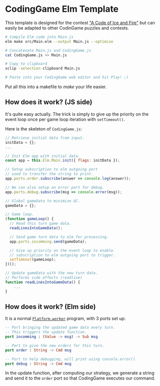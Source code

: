 # CodingGame Elm Template

This template is designed for the contest ["A Code of Ice and Fire"][contest]
but can easily be adapted to other CodinGame puzzles and contests.

```bash
# Compile Elm code into Main.js
elm make src/Main.elm --output Main.js --optimize

# Concatenate Main.js and CodingGame.js
cat CodingGame.js >> Main.js

# Copy to clipboard
xclip -selection clipboard Main.js

# Paste into your CodingGame web editor and hit Play! ;)
```

Put all this into a makefile to _make_ your life easier.

[contest]: https://www.codingame.com/ide/challenge/a-code-of-ice-and-fire

## How does it work? (JS side)

It's quite easy actually.
The trick is simply to give up the priority on the event loop
once per game loop iteration with `setTimeout()`.

Here is the skeleton of `CodingGame.js`:

```js
// Retrieve initial data from input.
initData = {};
...

// Init Elm app with initial data.
const app = this.Elm.Main.init({ flags: initData });

// Setup subscription to elm outgoing port
// used to transfer the string to print.
app.ports.order.subscribe(answer => console.log(answer));

// We can also setup an error port for debug.
app.ports.debug.subscribe(msg => console.error(msg));

// Global gameData to minimize GC.
gameData = {};

// Game loop.
(function gameLoop() {
  // Read this turn game data.
  readLinesIntoGameData();

  // Send game turn data to elm for processing.
  app.ports.incomming.send(gameData);

  // Give up priority on the event loop to enable
  // subscription to elm outgoing port to trigger.
  setTimeout(gameLoop);
})();

// Update gameData with the new turn data.
// Performs side effects (readline)
function readLinesIntoGameData() {
	...
}
```

## How does it work? (Elm side)

It is a normal [`Platform.worker`][worker] program,
with 3 ports set up:

```elm
-- Port bringing the updated game data every turn.
-- This triggers the update function.
port incomming : (Value -> msg) -> Sub msg

-- Port to give the new orders for this turn.
port order : String -> Cmd msg

-- Port to help debugging, will print using console.error().
port debug : String -> Cmd msg
```

In the update function, after computing our strategy,
we generate a string and send it to the `order` port
so that CodingGame executes our command.

[worker]: https://package.elm-lang.org/packages/elm/core/latest/Platform#worker
